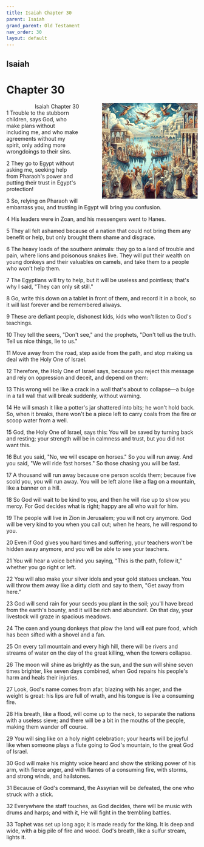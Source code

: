 ```yaml
---
title: Isaiah Chapter 30
parent: Isaiah
grand_parent: Old Testament
nav_order: 30
layout: default
---
```


## Isaiah

# Chapter 30

<div style="clear: both; text-align: right;">
    <div style="max-width: 50%; height: auto; float: right; margin: 0 0 10px 10px; padding-left: 10%;">
        <img src="/assets/Image/Isaiah/500/30.jpg" alt="Isaiah Chapter 30" class="chapter-image">
    </div>
    <figcaption style="font-size: 14px; text-align: right;">Isaiah Chapter 30</figcaption>
</div>
1 Trouble to the stubborn children, says God, who make plans without including me, and who make agreements without my spirit, only adding more wrongdoings to their sins.

2 They go to Egypt without asking me, seeking help from Pharaoh's power and putting their trust in Egypt's protection!

3 So, relying on Pharaoh will embarrass you, and trusting in Egypt will bring you confusion.

4 His leaders were in Zoan, and his messengers went to Hanes.

5 They all felt ashamed because of a nation that could not bring them any benefit or help, but only brought them shame and disgrace.

6 The heavy loads of the southern animals: they go to a land of trouble and pain, where lions and poisonous snakes live. They will put their wealth on young donkeys and their valuables on camels, and take them to a people who won't help them.

7 The Egyptians will try to help, but it will be useless and pointless; that's why I said, "They can only sit still."

8 Go, write this down on a tablet in front of them, and record it in a book, so it will last forever and be remembered always.

9 These are defiant people, dishonest kids, kids who won't listen to God's teachings.

10 They tell the seers, "Don't see," and the prophets, "Don't tell us the truth. Tell us nice things, lie to us."

11 Move away from the road, step aside from the path, and stop making us deal with the Holy One of Israel.

12 Therefore, the Holy One of Israel says, because you reject this message and rely on oppression and deceit, and depend on them:

13 This wrong will be like a crack in a wall that's about to collapse—a bulge in a tall wall that will break suddenly, without warning.

14 He will smash it like a potter's jar shattered into bits; he won't hold back. So, when it breaks, there won't be a piece left to carry coals from the fire or scoop water from a well.

15 God, the Holy One of Israel, says this: You will be saved by turning back and resting; your strength will be in calmness and trust, but you did not want this.

16 But you said, "No, we will escape on horses." So you will run away. And you said, "We will ride fast horses." So those chasing you will be fast.

17 A thousand will run away because one person scolds them; because five scold you, you will run away. You will be left alone like a flag on a mountain, like a banner on a hill.

18 So God will wait to be kind to you, and then he will rise up to show you mercy. For God decides what is right; happy are all who wait for him.

19 The people will live in Zion in Jerusalem; you will not cry anymore. God will be very kind to you when you call out; when he hears, he will respond to you.

20 Even if God gives you hard times and suffering, your teachers won't be hidden away anymore, and you will be able to see your teachers.

21 You will hear a voice behind you saying, "This is the path, follow it," whether you go right or left.

22 You will also make your silver idols and your gold statues unclean. You will throw them away like a dirty cloth and say to them, "Get away from here."

23 God will send rain for your seeds you plant in the soil; you'll have bread from the earth's bounty, and it will be rich and abundant. On that day, your livestock will graze in spacious meadows.

24 The oxen and young donkeys that plow the land will eat pure food, which has been sifted with a shovel and a fan.

25 On every tall mountain and every high hill, there will be rivers and streams of water on the day of the great killing, when the towers collapse.

26 The moon will shine as brightly as the sun, and the sun will shine seven times brighter, like seven days combined, when God repairs his people's harm and heals their injuries.

27 Look, God's name comes from afar, blazing with his anger, and the weight is great: his lips are full of wrath, and his tongue is like a consuming fire.

28 His breath, like a flood, will come up to the neck, to separate the nations with a useless sieve; and there will be a bit in the mouths of the people, making them wander off course.

29 You will sing like on a holy night celebration; your hearts will be joyful like when someone plays a flute going to God's mountain, to the great God of Israel.

30 God will make his mighty voice heard and show the striking power of his arm, with fierce anger, and with flames of a consuming fire, with storms, and strong winds, and hailstones.

31 Because of God's command, the Assyrian will be defeated, the one who struck with a stick.

32 Everywhere the staff touches, as God decides, there will be music with drums and harps; and with it, He will fight in the trembling battles.

33 Tophet was set up long ago; it is made ready for the king. It is deep and wide, with a big pile of fire and wood. God's breath, like a sulfur stream, lights it.


